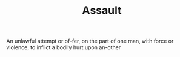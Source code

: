 ---
title: Assault
permalink: "/definitions/assault.html"
body: An unlawful attempt or of-fer, on the part of one man, with force or violence,
  to inflict a bodily hurt upon an-other
published_at: '2018-07-07'
layout: post
---